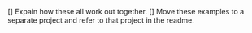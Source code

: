 [] Expain how these all work out together.
[] Move these examples to a separate project and refer to that project in the readme.